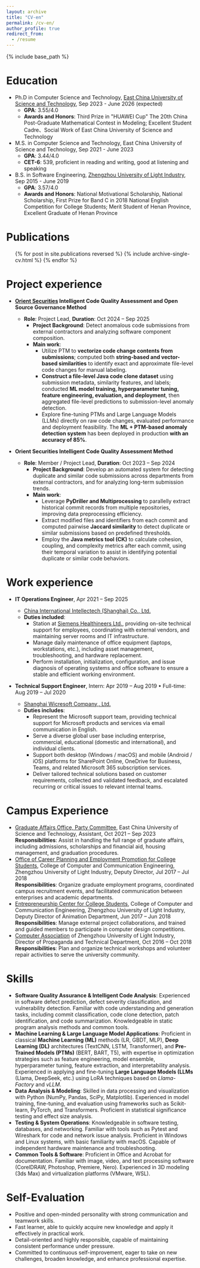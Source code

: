 ```yaml
---
layout: archive
title: "CV-en"
permalink: /cv-en/
author_profile: true
redirect_from:
  - /resume
---
```


{% include base_path %}

Education
======
* Ph.D in Computer Science and Technology, [East China University of Science and Technology](https://www.ecust.edu.cn/en/), Sep 2023 - June 2026 (expected)
  * **GPA**: 3.55/4.0
  * **Awards and Honors**: Third Prize in "HUAWEI Cup" The 20th China Post-Graduate Mathematical Contest in Modeling; Excellent Student Cadre、Social Work of East China University of Science and Technology
* M.S. in Computer Science and Technology, East China University of Science and Technology, Sep 2021 - June 2023 
  * **GPA**: 3.44/4.0
  * **CET-6**: 539, proficient in reading and writing, good at listening and speaking 
* B.S. in Software Engineering, [Zhengzhou University of Light Industry](https://en.zzuli.edu.cn/), Sep 2015 - June 2019
  * **GPA**: 3.57/4.0
  * **Awards and Honors**: National Motivational Scholarship, National Scholarship, First Prize for Band C in 2018 National English Competition for College Students; Merit Student of Henan Province, Excellent Graduate of Henan Province

Publications
======
  <ul>{% for post in site.publications reversed %}
    {% include archive-single-cv.html %}
  {% endfor %}</ul>
  

Project experience
======
* **[Orient Securities](https://www.dfzq.com.cn/osoa/views/english/home/index.shtml) Intelligent Code Quality Assessment and Open Source Governance Method**
  * **Role**: Project Lead, **Duration**: Oct 2024 – Sep 2025
    * **Project Background**: Detect anomalous code submissions from external contractors and analyzing software component composition.
    * **Main work**:
      * Utilize PTM to **vectorize code change contents from submissions**; computed both **string-based and vector-based similarities** to identify exact and approximate file-level code changes for manual labeling. 
      * **Construct a file-level Java code clone dataset** using submission metadata, similarity features, and labels; conducted **ML model training, hyperparameter tuning, feature engineering, evaluation, and deployment**, then aggregated file-level predictions to submission-level anomaly detection. 
      * Explore fine-tuning PTMs and Large Language Models (LLMs) directly on raw code changes, evaluated performance and deployment feasibility. The **ML + PTM-based anomaly detection system** has been deployed in production **with an accuracy of 85%**.

* **Orient Securities Intelligent Code Quality Assessment Method**
  * **Role**: Member / Project Lead, **Duration**: Oct 2023 – Sep 2024
    * **Project Background**: Develop an automated system for detecting duplicate and similar code submissions across departments from external contractors, and for analyzing long-term submission trends.
    * **Main work**:
      * Leverage **PyDriller and Multiprocessing** to parallelly extract historical commit records from multiple repositories, improving data preprocessing efficiency. 
      * Extract modified files and identifiers from each commit and computed pairwise **Jaccard similarity** to detect duplicate or similar submissions based on predefined thresholds.
      * Employ the **Java metrics tool (CK)** to calculate cohesion, coupling, and complexity metrics after each commit, using their temporal variation to assist in identifying potential duplicate or similar code behaviors.

Work experience
======
* **IT Operations Engineer**, Apr 2021 – Sep 2025
  * [China International Intellectech (Shanghai) Co., Ltd.](https://www.ciicsh.com/ciicsh/498473/498475/index.html)
  * **Duties included**: 
    * Station at [Siemens Healthineers Ltd.](https://www.siemens-healthineers.com/), providing on-site technical support for employees, coordinating with external vendors, and maintaining server rooms and IT infrastructure.
    * Manage daily maintenance of office equipment (laptops, workstations, etc.), including asset management, troubleshooting, and hardware replacement.
    * Perform installation, initialization, configuration, and issue diagnosis of operating systems and office software to ensure a stable and efficient working environment.

* **Technical Support Engineer**, Intern: Apr 2019 – Aug 2019 • Full-time: Aug 2019 – Jul 2020
  * [Shanghai Wicresoft Company,. Ltd.](https://en.wicresoft.com/aboutUs.html)
  * **Duties includes**: 
    * Represent the Microsoft support team, providing technical support for Microsoft products and services via email communication in English.
    * Serve a diverse global user base including enterprise, commercial, educational (domestic and international), and individual clients.
    * Support both desktop (Windows / macOS) and mobile (Android / iOS) platforms for SharePoint Online, OneDrive for Business, Teams, and related Microsoft 365 subscription services.
    * Deliver tailored technical solutions based on customer requirements, collected and validated feedback, and escalated recurring or critical issues to relevant internal teams.

Campus Experience
======
* [Graduate Affairs Office, Party Committee](https://gschool.ecust.edu.cn/12704/list.htm), East China University of Science and Technology, Assistant, Oct 2021 – Sep 2023<br>
**Responsibilities**: Assist in handling the full range of graduate affairs, including admissions, scholarships and financial aid, housing management, and graduation procedures.
* [Office of Career Planning and Employment Promotion for College Students](https://cs.zzuli.edu.cn/jycy/main.htm), College of Computer and Communication Engineering, Zhengzhou University of Light Industry, Deputy Director, Jul 2017 – Jul 2018<br>
**Responsibilities**: Organize graduate employment programs, coordinated campus recruitment events, and facilitated communication between enterprises and academic departments.
* [Entrepreneurship Center for College Students](http://123.57.15.95/?about/), College of Computer and Communication Engineering, Zhengzhou University of Light Industry, Deputy Director of Animation Department, Jun 2017 – Jun 2018<br>
**Responsibilities**: Manage external project collaborations, and trained and guided members to participate in computer design competitions.
* [Computer Association](https://baike.baidu.com/item/%E9%83%91%E5%B7%9E%E8%BD%BB%E5%B7%A5%E4%B8%9A%E5%AD%A6%E9%99%A2%E8%AE%A1%E7%AE%97%E6%9C%BA%E7%88%B1%E5%A5%BD%E8%80%85%E5%8D%8F%E4%BC%9A/15444041) of Zhengzhou University of Light Industry, Director of Propaganda and Technical Department, Oct 2016 – Oct 2018
**Responsibilities**: Plan and organize technical workshops and volunteer repair activities to serve the university community.

Skills
======
* **Software Quality Assurance & Intelligent Code Analysis**: Experienced in software defect prediction, defect severity classification, and vulnerability detection. Familiar with code understanding and generation tasks, including commit classification, code clone detection, patch identification, and code summarization. Knowledgeable in static program analysis methods and common tools.
* **Machine Learning & Large Language Model Applications**: Proficient in classical **Machine Learning (ML)** methods (LR, GBDT, MLP), **Deep Learning (DL)** architectures (TextCNN, LSTM, Transformer), and **Pre-Trained Models (PTMs)** (BERT, BART, T5), with expertise in optimization strategies such as feature engineering, model ensemble, hyperparameter tuning, feature extraction, and interpretability analysis. Experienced in applying and fine-tuning **Large Language Models (LLMs** (Llama, DeepSeek, etc.) using LoRA techniques based on <em>Llama-Factory</em> and <em>vLLM</em>.
* **Data Analysis & Modeling**: Skilled in data processing and visualization with Python (NumPy, Pandas, SciPy, Matplotlib). Experienced in model training, fine-tuning, and evaluation using frameworks such as Scikit-learn, PyTorch, and Transformers. Proficient in statistical significance testing and effect size analysis.
* **Testing & System Operations**: Knowledgeable in software testing, databases, and networking. Familiar with tools such as Pytest and Wireshark for code and network issue analysis. Proficient in Windows and Linux systems, with basic familiarity with macOS. Capable of independent hardware maintenance and troubleshooting.
* **Common Tools & Software**: Proficient in Office and Acrobat for documentation. Familiar with image, video, and text processing software (CorelDRAW, Photoshop, Premiere, Nero). Experienced in 3D modeling (3ds Max) and virtualization platforms (VMware, WSL).


Self-Evaluation
======
* Positive and open-minded personality with strong communication and teamwork skills.
* Fast learner, able to quickly acquire new knowledge and apply it effectively in practical work.
* Detail-oriented and highly responsible, capable of maintaining consistent performance under pressure.
* Committed to continuous self-improvement, eager to take on new challenges, broaden knowledge, and enhance professional expertise.


